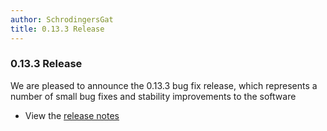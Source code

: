 ```yaml
---
author: SchrodingersGat
title: 0.13.3 Release
---
```


### 0.13.3 Release

We are pleased to announce the 0.13.3 bug fix release, which represents a number of small bug fixes and stability improvements to the software

- View the [release notes](https://github.com/inventree/InvenTree/releases/tag/0.13.3)
